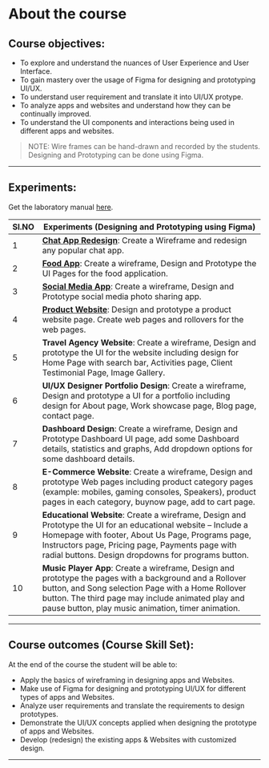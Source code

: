 # About the course

## Course objectives:

- To explore and understand the nuances of User Experience and User Interface.
- To gain mastery over the usage of Figma for designing and prototyping UI/UX.
- To understand user requirement and translate it into UI/UX protype.
- To analyze apps and websites and understand how they can be continually improved.
- To understand the UI components and interactions being used in different apps and websites.

> NOTE: Wire frames can be hand-drawn and recorded by the students. Designing and Prototyping can be done using Figma.

---
## Experiments:

Get the laboratory manual [here](https://violetto-rose.github.io/UI-UX/public/resources/UI-UX-Laboratory-Manual.pdf).

| Sl.NO | Experiments (Designing and Prototyping using Figma)                                                                                                                                                                                                                          |
| ----- | ---------------------------------------------------------------------------------------------------------------------------------------------------------------------------------------------------------------------------------------------------------------------------- |
| 1     | **[Chat App Redesign](chat-app-redesign.md)**: Create a Wireframe and redesign any popular chat app.                                                                                                                                                                         |
| 2     | **[Food App](food-app.md)**: Create a wireframe, Design and Prototype the UI Pages for the food application.                                                                                                                                                                 |
| 3     | **[Social Media App](social-media-app.md)**: Create a wireframe, Design and Prototype social media photo sharing app.                                                                                                                                                        |
| 4     | **[Product Website](product-website.md)**: Design and prototype a product website page. Create web pages and rollovers for the web pages.                                                                                                                                    |
| 5     | **Travel Agency Website**: Create a wireframe, Design and prototype the UI for the website including design for Home Page with search bar, Activities page, Client Testimonial Page, Image Gallery.                                                                          |
| 6     | **UI/UX Designer Portfolio Design**: Create a wireframe, Design and prototype a UI for a portfolio including design for About page, Work showcase page, Blog page, contact page.                                                                                             |
| 7     | **Dashboard Design**: Create a wireframe, Design and Prototype Dashboard UI page, add some Dashboard details, statistics and graphs, Add dropdown options for some dashboard details.                                                                                        |
| 8     | **E-Commerce Website**: Create a wireframe, Design and prototype Web pages including product category pages (example: mobiles, gaming consoles, Speakers), product pages in each category, buynow page, add to cart page.                                                    |
| 9     | **Educational Website**: Create a wireframe, Design and Prototype the UI for an educational website – Include a Homepage with footer, About Us Page, Programs page, Instructors page, Pricing page, Payments page with radial buttons. Design dropdowns for programs button. |
| 10    | **Music Player App**: Create a wireframe, Design and prototype the pages with a background and a Rollover button, and Song selection Page with a Home Rollover button. The third page may include animated play and pause button, play music animation, timer animation.     |

---
## Course outcomes (Course Skill Set):

At the end of the course the student will be able to:

- Apply the basics of wireframing in designing apps and Websites.
- Make use of Figma for designing and prototyping UI/UX for different types of apps and Websites.
- Analyze user requirements and translate the requirements to design prototypes.
- Demonstrate the UI/UX concepts applied when designing the prototype of apps and Websites.
- Develop (redesign) the existing apps & Websites with customized design.

---